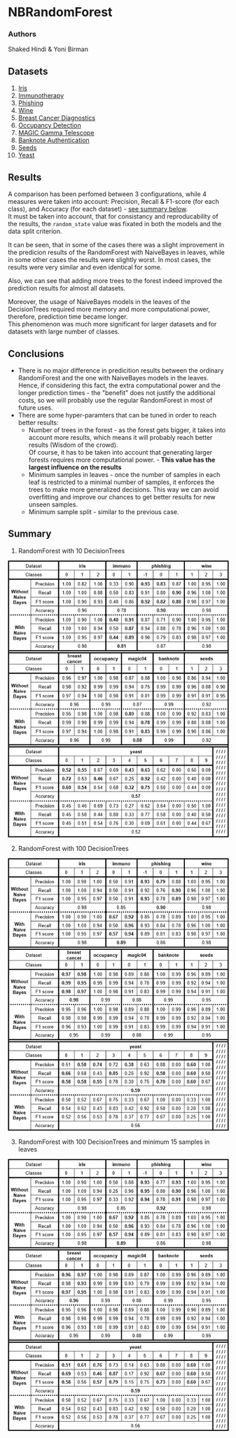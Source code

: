 # NBRandomForest

### Authors 
Shaked Hindi & Yoni Birman

## Datasets
1.  [Iris](https://archive.ics.uci.edu/ml/datasets/Iris)
2.  [Immunotherapy](https://archive.ics.uci.edu/ml/datasets/Immunotherapy+Dataset)
3.	[Phishing](https://archive.ics.uci.edu/ml/datasets/Phishing+Websites)
4.	[Wine](https://archive.ics.uci.edu/ml/datasets/Wine)
5.	[Breast Cancer Diagnostics](https://archive.ics.uci.edu/ml/datasets/Breast+Cancer+Wisconsin+%28Diagnostic%29)
6.	[Occupancy Detection](https://archive.ics.uci.edu/ml/datasets/Occupancy+Detection+)
7.	[MAGIC Gamma Telescope](https://archive.ics.uci.edu/ml/datasets/MAGIC+Gamma+Telescope)
8.	[Banknote Authentication](https://archive.ics.uci.edu/ml/datasets/banknote+authentication)
9.	[Seeds](https://archive.ics.uci.edu/ml/datasets/seeds)
10.	[Yeast](https://archive.ics.uci.edu/ml/datasets/Yeast)

## Results

A comparison has been perfomed between 3 configurations, while 4 measures were taken 
into account: Precision, Recall & F1-score (for each class), and Accuracy (for each 
dataset) - [see summary below](#summary).  
It must be taken into account, that for consistancy and reproducability of the results, 
the `random_state` value was fixated in both the models and the data split criterion.

It can be seen, that in some of the cases there was a slight improvement in the predicion 
results of the RandomForest with NaiveBayes in leaves, while in some other cases the 
results were slightly worst. In most cases, the results were very similar and even 
identical for some.

Also, we can see that adding more trees to the forest indeed improved the 
prediction results for almost all datasets.

Moreover, the usage of NaiveBayes models in the leaves of the DecisionTrees required 
more memory and more computational power, therefore, prediction time became longer.  
This phenomenon was much more significant for larger datasets and for datasets with 
large number of classes.

## Conclusions

- There is no major difference in predicition results between the ordinary RandomForest 
and the one with NaiveBayes models in the leaves. Hence, if considering this fact, the 
extra computational power and the longer prediction times - the "benefit" does not 
justify the additional costs, so we will probably use the regular RandomForest in most 
of future uses.
- There are some hyper-paramters that can be tuned in order to reach better results:
  - Number of trees in the forest - as the forest gets bigger, it takes into account 
  more results, which means it will probably reach better results (Wisdom of the crowd).  
  Of course, it has to be taken into account that generating larger forests requires 
  more computational power. - **This value has the largest influence on the results**
  - Minimum samples in leaves - once the number of samples in each leaf is restricted 
  to a minimal number of samples, it enforces the trees to make more generalized 
  decisions. This way we can avoid overfitting and improve our chances to get better 
  results for new unseen samples.
  - Minimum sample split - similar to the previous case.


## Summary

1. RandomForest with 10 DecisionTrees

![](images/10.png)

2. RandomForest with 100 DecisionTrees

![](images/100.png)

3. RandomForest with 100 DecisionTrees and minimum 15 samples in leaves

![](images/100_15.png)